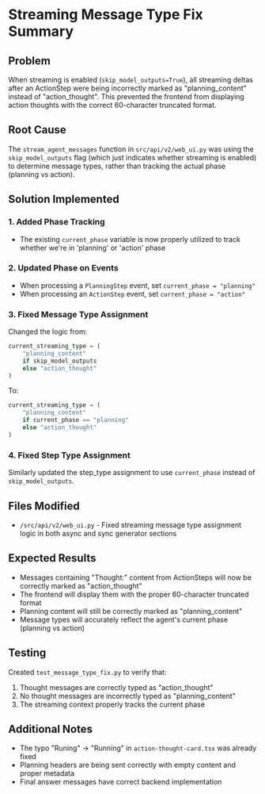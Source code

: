 # Streaming Message Type Fix Summary

## Problem
When streaming is enabled (`skip_model_outputs=True`), all streaming deltas after an ActionStep were being incorrectly marked as "planning_content" instead of "action_thought". This prevented the frontend from displaying action thoughts with the correct 60-character truncated format.

## Root Cause
The `stream_agent_messages` function in `src/api/v2/web_ui.py` was using the `skip_model_outputs` flag (which just indicates whether streaming is enabled) to determine message types, rather than tracking the actual phase (planning vs action).

## Solution Implemented

### 1. Added Phase Tracking
- The existing `current_phase` variable is now properly utilized to track whether we're in 'planning' or 'action' phase

### 2. Updated Phase on Events
- When processing a `PlanningStep` event, set `current_phase = "planning"`
- When processing an `ActionStep` event, set `current_phase = "action"`

### 3. Fixed Message Type Assignment
Changed the logic from:
```python
current_streaming_type = (
    "planning_content"
    if skip_model_outputs
    else "action_thought"
)
```

To:
```python
current_streaming_type = (
    "planning_content"
    if current_phase == "planning"
    else "action_thought"
)
```

### 4. Fixed Step Type Assignment
Similarly updated the step_type assignment to use `current_phase` instead of `skip_model_outputs`.

## Files Modified
- `/src/api/v2/web_ui.py` - Fixed streaming message type assignment logic in both async and sync generator sections

## Expected Results
- Messages containing "Thought:" content from ActionSteps will now be correctly marked as "action_thought"
- The frontend will display them with the proper 60-character truncated format
- Planning content will still be correctly marked as "planning_content"
- Message types will accurately reflect the agent's current phase (planning vs action)

## Testing
Created `test_message_type_fix.py` to verify that:
1. Thought messages are correctly typed as "action_thought"
2. No thought messages are incorrectly typed as "planning_content"
3. The streaming context properly tracks the current phase

## Additional Notes
- The typo "Runing" → "Running" in `action-thought-card.tsx` was already fixed
- Planning headers are being sent correctly with empty content and proper metadata
- Final answer messages have correct backend implementation